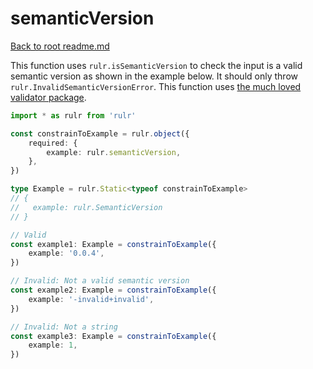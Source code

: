 # semanticVersion

[Back to root readme.md](../../../readme.md)

This function uses `rulr.isSemanticVersion` to check the input is a valid semantic version as shown in the example below. It should only throw `rulr.InvalidSemanticVersionError`. This function uses [the much loved validator package](https://github.com/validatorjs/validator.js).

```ts
import * as rulr from 'rulr'

const constrainToExample = rulr.object({
	required: {
		example: rulr.semanticVersion,
	},
})

type Example = rulr.Static<typeof constrainToExample>
// {
//   example: rulr.SemanticVersion
// }

// Valid
const example1: Example = constrainToExample({
	example: '0.0.4',
})

// Invalid: Not a valid semantic version
const example2: Example = constrainToExample({
	example: '-invalid+invalid',
})

// Invalid: Not a string
const example3: Example = constrainToExample({
	example: 1,
})
```
